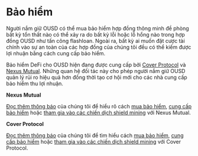 # Bảo hiểm

Người nắm giữ OUSD có thể mua bảo hiểm hợp đồng thông minh đề phòng bất kỳ tổn thất nào có thể xảy ra do bất kỳ lỗi hoặc lỗ hổng nào trong hợp đồng OUSD như tấn công flashloan. Ngoài ra, bất kỳ ai muốn đặt cược tài chính vào sự an toàn của các hợp đồng của chúng tôi đều có thể kiếm được lợi nhuận bằng cách cung cấp bảo hiểm.

Bảo hiểm DeFi cho OUSD hiện đang được cung cấp bởi [Cover Protocol](https://nexusmutual.io/) và [Nexus Mutual](https://coverprotocol.com/). Những quan hệ đối tác này cho phép người nắm giữ OUSD quản lý rủi ro hiệu quả hơn đồng thời tạo cơ hội mới cho các nhà cung cấp bảo hiểm thu lợi nhuận.

**Nexus Mutual**

[Đọc thêm thông báo](https://medium.com/originprotocol/origin-partners-with-nexus-mutual-to-offer-defi-insurance-for-origin-dollar-ousd-6eb3432ee042) của chúng tôi để hiểu rõ cách [mua bảo hiểm](https://app.nexusmutual.io/cover/buy/get-quote?address=0xE75D77B1865Ae93c7eaa3040B038D7aA7BC02F70), [cung cấp bảo hiểm](https://app.nexusmutual.io/staking) hoặc [tham gia vào các chiến dịch shield mining](https://app.nexusmutual.io/rewards) với Nexus Mutual.

**Cover Protocol**

[Đọc thêm thông báo](https://medium.com/originprotocol/origin-dollar-ousd-insurance-now-available-from-cover-protocol-793440c5c8a) của chúng tôi để tìm hiểu cách [mua bảo hiểm](https://app.coverprotocol.com/app/marketplace/protocols/ORIGIN), [cung cấp bảo hiểm](https://app.coverprotocol.com/app/mint?protocol=ORIGIN) hoặc [tham gia vào các chiến dịch shield mining](https://app.coverprotocol.com/app/rewards) với Cover Protocol.

